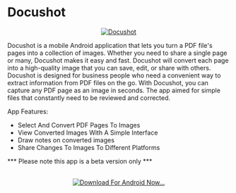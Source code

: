 # Docushot

<div align="center">
<a href="https://github.com/sheldonanthonyio/audiofader/raw/main/AudioFader.apk">
  <img title="Docushot" src="https://blogger.googleusercontent.com/img/b/R29vZ2xl/AVvXsEiT9gYrllEZJa_S1EaPiwPpyOm-Oo-3QpC70XF_5K7CZANscG3dn-r6ZprnOSOiE5YxoQpLlE_jZOzqD9_lKRH51dlFjKHRf66uWu_Ea7mDbSKDyX3nwvW49LIB5siaGcPmr9Z0gMYIvE_NEljx8uytjLfF6cQ4zcXHty4FiCYrtYktAsgEQ08MsCp_4eLY/s600/docushot1.png" alt="Docushot">
</a>
</div>

Docushot is a mobile Android application that lets you turn a PDF file's pages into a collection of images. Whether you need to share a single page or many, Docushot makes it easy and fast. Docushot will convert each page into a high-quality image that you can save, edit, or share with others. Docushot is designed for business people who need a convenient way to extract information from PDF files on the go. With Docushot, you can capture any PDF page as an image in seconds. The app aimed for simple files that constantly need to be reviewed and corrected.

App Features: 
* Select And Convert PDF Pages To Images
* View Converted Images With A Simple Interface
* Draw notes on converted images
* Share Changes To Images To Different Platforms

*** Please note this app is a beta version only ***

<div class="separator" style="clear: both; text-align: center;">
  <br /><a href="https://github.com/sheldonanthonyio/audiofader/raw/main/AudioFader.apk" style="margin-left: 1em; margin-right: 1em;" target="_blank">
    <img alt="Download For Android Now..." border="0" src="https://blogger.googleusercontent.com/img/b/R29vZ2xl/AVvXsEiezG9R98X3y-p46fqumTwAzUGsBJHgd_AANld2eK4UNle_KdVl9JFS3gSeUvTwVeeHFQjzPPY_ZIg_EDNfNdYlgFRhJ2dcdirq-68ecTXwn-XW0Vyy3b-PuVCJU3DEsMATGOJv7sk3LN79Ip8Y42YtYzceD35Kpc8j5liEC7jd5-rG9TVvnUmUqqrBWw/w200-h59/android-download-badge.png" title="Download For Android Now..." />
  </a>
</div>
